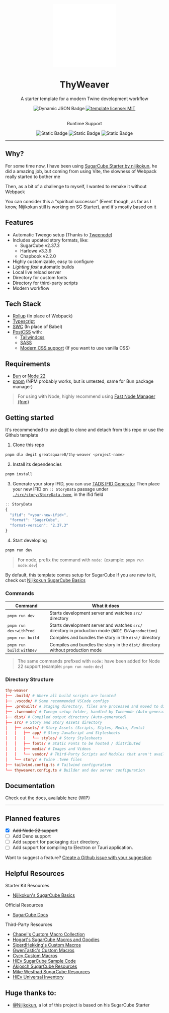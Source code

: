 <!-- Logo created using MaterialDesign icons available at: https://github.com/Templarian/MaterialDesign -->
<div align='center'>
  <img align='center' height='200px' alt='Logo' src='./logo.svg'>
</div>

<h1 align='center'>ThyWeaver</h1>

<p align='center'>
  A starter template for a modern Twine development workflow
</p>

<!-- Use this to create badges: -->

<div align='center'>
  <img alt="Dynamic JSON Badge" src="https://img.shields.io/badge/dynamic/json?url=https%3A%2F%2Fraw.githubusercontent.com%2Fgreatsquare0%2Fthy-weaver%2Fmain%2Fpackage.json&query=%24.template-version&label=Template%20Version&color=magenta">
  <a href='https://github.com/greatsquare0/thy-weaver/blob/main/TEMPLATE_LICENSE'> 
    <img alt="template license: MIT" src="https://img.shields.io/badge/Template_Licence-MIT-blue">
  </a> 
  </div> 
<br>

<p align='center''>Runtime Support</p>
<div align='center'>
  <img alt="Static Badge" src="https://img.shields.io/badge/any_text-Supported-green?label=Bun">
  <img alt="Static Badge" src="https://img.shields.io/badge/any_text-Supported-green?label=Node%2022%20">
  <img alt="Static Badge" src="https://img.shields.io/badge/any_text-Unsupported-red?label=Deno">
</div> 

---
## Why?

For some time now, I have been using [SugarCube Starter by nijikokun](https://github.com/nijikokun/sugarcube-starter), he did a amazing job, but coming from using Vite, the slowness of Webpack really started to bother me

Then, as a bit of a challenge to myself, I wanted to remake it without Webpack

You can consider this a "spiritual successor" (Event though, as far as I know, Nijikokun still is working on SG Starter), and it's mostly based on it

## Features

- Automatic Tweego setup (Thanks to [Tweenode](https://github.com/greatsquare0/tweenode))
- Includes updated story formats, like:
  - SugarCube v2.37.3
  - Harlowe v3.3.9 
  - Chapbook v2.2.0
- Highly customizable, easy to configure
- *Lighting fast* automatic builds
- Local live reload server
- Directory for custom fonts
- Directory for third-party scripts
- Modern workflow

## Tech Stack

- [Rollup](https://rollupjs.org/) (In place of Webpack)
- [Typescript](https://www.typescriptlang.org/)
- [SWC](https://swc.rs/) (In place of Babel)
- [PostCSS](https://postcss.org/) with:
  - [Tailwindcss](https://tailwindcss.com/)
  - [SASS](https://sass-lang.com)
  - [Modern CSS support](https://github.com/onigoetz/postcss-lightningcss) (If you want to use vanilla CSS)

## Requirements

- [Bun](https://bun.sh) or [Node 22](https://nodejs.org)
- [pnpm](https://pnpm.io) (NPM probably works, but is untested, same for Bun package manager)

> For using with Node, highly recommend using [Fast Node Manager (fnm)](https://github.com/Schniz/fnm)

## Getting started

It's recommended to use [degit](https://github.com/Rich-Harris/degit) to clone and detach from this repo or use the Github template

1. Clone this repo
```bash
pnpm dlx degit greatsquare0/thy-weaver <project-name>
```

2. Install its dependencies
```bash
pnpm install
```
3. Generate your story IFID, you can use [TADS IFID Generator](https://www.tads.org/ifidgen/ifidgen)
Then place your new IFID on `:: StoryData` passage under [`./src/story/StoryData.twee`](src/story/StoryData.twee), in the ifid field

```js
:: StoryData
{
  "ifid": "<your-new-ifid>",
  "format": "SugarCube",
  "format-version": "2.37.3"
}
```

4. Start developing

```bash
pnpm run dev 
```
> For node, prefix the command with `node:` (example: `pnpm run node:dev`)

By default, this template comes setup for SugarCube
If you are new to it, check out [Nijikokun SugarCube Basics](https://github.com/nijikokun/sugarcube-starter/wiki/SugarCube-Basics)

### Commands

| Command                  | What it does                                                                                      |
|--------------------------|---------------------------------------------------------------------------------------------------|
| `pnpm run dev`           | Starts development server and watches `src/` directory                                            |
| `pnpm run dev:withProd`  | Starts development server and watches `src/` directory in production mode (`NODE_ENV=production`) |
| `pnpm run build`         | Compiles and bundles the story in the `dist/` directory                                           |
| `pnpm run build:withDev` | Compiles and bundles the story in the `dist/` directory without production mode                   |

> The same commands prefixed with `node:` have been added for Node 22 support (example: `pnpm run node:dev`)

### Directory Structure

```toml
thy-weaver
├── .build/ # Where all build scripts are located
├── .vscode/ # Some recommended VSCode configs
├── .prebuilt/ # Staging directory, files are processed and moved to dist/ (Auto-generated)
├── .tweenode/ # Tweego setup folder, handled by Tweenode (Auto-generated)
├── dist/ # Compiled output directory (Auto-generated)
├── src/ # Story and Story Assets directory
│   ├── assets/ # Story Assets (Scripts, Styles, Media, Fonts)
│   │   ├── app/ # Story JavaScript and Stylesheets
│   │   │   └── styles/ # Story Stylesheets
│   │   ├── fonts/ # Static Fonts to be hosted / distributed
│   │   ├── media/ # Images and Videos
│   │   └── vendor/ # Third-Party Scripts and Modules that aren't available on NPM
│   └── story/ # Twine .twee files
├── tailwind.config.ts # Tailwind configuration
└── thyweaver.config.ts # Builder and dev server configuration
```

## Documentation

Check out the docs, [available here](https://github.com/greatsquare0/thy-weaver/wiki) (WIP)

---

## Planned features

- [x] ~~Add Node 22 support~~
- [ ] Add Deno support 
- [ ] Add support for packaging `dist` directory.
- [ ] Add support for compiling to Electron or Tauri application.

Want to suggest a feature? [Create a Github issue with your suggestion](https://github.com/greatsquare0/thy-weaver/issues/new/choose)

## Helpful Resources

Starter Kit Resources

- [Nijikokun's SugarCube Basics](https://github.com/nijikokun/sugarcube-starter/wiki/SugarCube-Basics)

Official Resources

- [SugarCube Docs](https://www.motoslave.net/sugarcube/2/docs/)

Third-Party Resources

- [Chapel's Custom Macro Collection](https://github.com/ChapelR/custom-macros-for-sugarcube-2)
- [Hogart's SugarCube Macros and Goodies](https://github.com/hogart/sugar-cube-utils)
- [SjoerdHekking's Custom Macros](https://github.com/SjoerdHekking/custom-macros-sugarcube2)
- [GwenTastic's Custom Macros](https://github.com/GwenTastic/Custom-Macros-for-Sugarcube)
- [Cycy Custom Macros](https://github.com/cyrusfirheir/cycy-wrote-custom-macros)
- [HiEv SugarCube Sample Code](https://qjzhvmqlzvoo5lqnrvuhmg-on.drv.tw/UInv/Sample_Code.html#Main%20Menu)
- [Akjosch SugarCube Resources](https://github.com/Akjosch/sugarcube-modules)
- [Mike Westhad SugarCube Resources](https://github.com/mikewesthad/twine-resources)
- [HiEv Universal Inventory](https://github.com/HiEv/UInv)


## Huge thanks to:

- [@Nijikokun](https://github.com/nijikokun), a lot of this project is based on his SugarCube Starter
